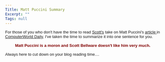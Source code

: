```yaml
---
Title: Matt Puccini Summary
Excerpt: ""
Tags: null
---
```


<p><font face="Arial" size="2"><span class="921344417-13062003">For those of you who 
don't have the time to read <a href="http://weblogs.asp.net/sbellware/posts/8641.aspx">Scott's</a> take on Matt 
Puccini's <a href="http://www.computerworld.com/developmenttopics/development/story/0,10801,81740,00.html?nas=APP-81740">article 
</a>in <a href="http://massivescale.blob.core.windows.net/blogmedia/2003/06/www.computerworld.com">ComputerWorld Daily</a>, I've 
taken the time to summarize it into one sentence for you. </span></font><font face="Arial" size="2"><span class="921344417-13062003"></span></font></p>
<p align="center"><font face="Arial" color="#800000" size="2"><span class="921344417-13062003"><strong>Matt Puccini is a moron and Scott Bellware 
doesn't like him very much.</strong></span></font></p>
<p><font face="Arial" size="2"><span class="921344417-13062003">Always here to cut 
down on your blog reading time....</span></font></p>